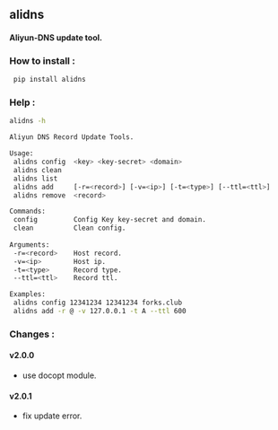 ## alidns
#### Aliyun-DNS update tool.
### How to install :
```bash
 pip install alidns
```
### Help : 
```bash
alidns -h

Aliyun DNS Record Update Tools.

Usage:
 alidns config  <key> <key-secret> <domain>
 alidns clean
 alidns list
 alidns add     [-r=<record>] [-v=<ip>] [-t=<type>] [--ttl=<ttl>]
 alidns remove  <record>

Commands:
 config         Config Key key-secret and domain.
 clean          Clean config.
 
Arguments:
 -r=<record>    Host record.
 -v=<ip>        Host ip.
 -t=<type>      Record type.
 --ttl=<ttl>    Record ttl.

Examples:
 alidns config 12341234 12341234 forks.club
 alidns add -r @ -v 127.0.0.1 -t A --ttl 600
```
### Changes : 
#### v2.0.0
* use docopt module.
#### v2.0.1
* fix update error.
